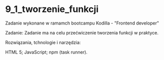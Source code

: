 # 9_1_tworzenie_funkcji

Zadanie wykonane w ramamch bootcampu Kodilla - "Frontend developer"

Zadanie: Zadanie ma na celu przećwiczenie tworzenia funkcji w praktyce.

Rozwiązania, tchnologie i narzędzia:

HTML 5;
JavaScript;
npm (task runner).
